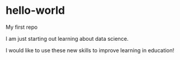 # hello-world
My first repo

I am just starting out learning about data science.

I would like to use these new skills to improve learning in education!
